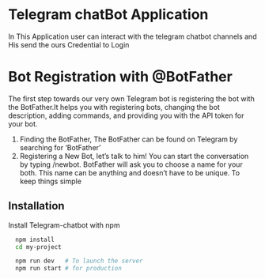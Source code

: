 # Telegram chatBot Application
In This Application user can interact with the telegram chatbot channels and His send the ours Credential to Login

# Bot Registration with @BotFather
The first step towards our very own Telegram bot is registering the bot with the BotFather.It helps you with registering bots, changing the bot description, adding commands, and providing you with the API token for your bot.
1. Finding the BotFather,
  The BotFather can be found on Telegram by searching for ‘BotFather’
2. Registering a New Bot, 
  let’s talk to him! You can start the conversation by typing /newbot. BotFather will ask you to choose a name for your both. This name can be anything and doesn’t have to be unique. To keep things simple

## Installation
Install Telegram-chatbot with npm
```bash
  npm install 
  cd my-project
```
```bash
  npm run dev   # To launch the server
  npm run start # for production
